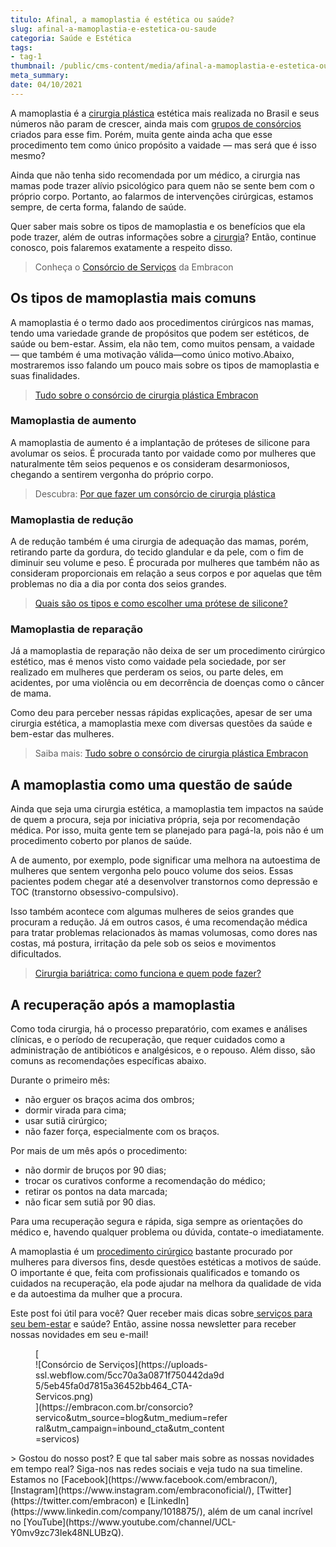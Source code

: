 ```yaml
---
titulo: Afinal, a mamoplastia é estética ou saúde?
slug: afinal-a-mamoplastia-e-estetica-ou-saude
categoria: Saúde e Estética
tags:
- tag-1
thumbnail: /public/cms-content/media/afinal-a-mamoplastia-e-estetica-ou-saude.jpg
meta_summary: 
date: 04/10/2021
---
```

A mamoplastia é a [cirurgia plástica](https://www.embracon.com.br/blog/como-escolher-um-consorcio-de-cirurgia-plastica-em-6-passos) estética mais realizada no Brasil e seus números não param de crescer, ainda mais com [grupos de consórcios](https://www.embracon.com.br/blog/5-duvidas-sobre-o-consorcio-de-cirurgia) criados para esse fim. Porém, muita gente ainda acha que esse procedimento tem como único propósito a vaidade — mas será que é isso mesmo?

Ainda que não tenha sido recomendada por um médico, a cirurgia nas mamas pode trazer alívio psicológico para quem não se sente bem com o próprio corpo. Portanto, ao falarmos de intervenções cirúrgicas, estamos sempre, de certa forma, falando de saúde.

Quer saber mais sobre os tipos de mamoplastia e os benefícios que ela pode trazer, além de outras informações sobre a [cirurgia](https://www.embracon.com.br/consorcio-servicos)? Então, continue conosco, pois falaremos exatamente a respeito disso.

> Conheça o [Consórcio de Serviços](https://www.embracon.com.br/consorcio-servicos) da Embracon

Os tipos de mamoplastia mais comuns
-----------------------------------

A mamoplastia é o termo dado aos procedimentos cirúrgicos nas mamas, tendo uma variedade grande de propósitos que podem ser estéticos, de saúde ou bem-estar. Assim, ela não tem, como muitos pensam, a vaidade — que também é uma motivação válida—como único motivo.Abaixo, mostraremos isso falando um pouco mais sobre os tipos de mamoplastia e suas finalidades.

> [Tudo sobre o consórcio de cirurgia plástica Embracon](https://www.embracon.com.br/blog/tudo-sobre-o-consorcio-de-cirurgia-plastica-embracon)

### Mamoplastia de aumento

A mamoplastia de aumento é a implantação de próteses de silicone para avolumar os seios. É procurada tanto por vaidade como por mulheres que naturalmente têm seios pequenos e os consideram desarmoniosos, chegando a sentirem vergonha do próprio corpo.

> Descubra: [Por que fazer um consórcio de cirurgia plástica](https://www.embracon.com.br/blog/por-que-fazer-um-consorcio-de-cirurgia-plastica)

### Mamoplastia de redução

A de redução também é uma cirurgia de adequação das mamas, porém, retirando parte da gordura, do tecido glandular e da pele, com o fim de diminuir seu volume e peso. É procurada por mulheres que também não as consideram proporcionais em relação a seus corpos e por aquelas que têm problemas no dia a dia por conta dos seios grandes.

> [Quais são os tipos e como escolher uma prótese de silicone?](https://www.embracon.com.br/blog/quais-sao-os-tipos-e-como-escolher-uma-protese-de-silicone)

### Mamoplastia de reparação

Já a mamoplastia de reparação não deixa de ser um procedimento cirúrgico estético, mas é menos visto como vaidade pela sociedade, por ser realizado em mulheres que perderam os seios, ou parte deles, em acidentes, por uma violência ou em decorrência de doenças como o câncer de mama.

Como deu para perceber nessas rápidas explicações, apesar de ser uma cirurgia estética, a mamoplastia mexe com diversas questões da saúde e bem-estar das mulheres.

> Saiba mais: [Tudo sobre o consórcio de cirurgia plástica Embracon](https://www.embracon.com.br/blog/tudo-sobre-o-consorcio-de-cirurgia-plastica-embracon)

A mamoplastia como uma questão de saúde
---------------------------------------

Ainda que seja uma cirurgia estética, a mamoplastia tem impactos na saúde de quem a procura, seja por iniciativa própria, seja por recomendação médica. Por isso, muita gente tem se planejado para pagá-la, pois não é um procedimento coberto por planos de saúde.

A de aumento, por exemplo, pode significar uma melhora na autoestima de mulheres que sentem vergonha pelo pouco volume dos seios. Essas pacientes podem chegar até a desenvolver transtornos como depressão e TOC (transtorno obsessivo-compulsivo).

Isso também acontece com algumas mulheres de seios grandes que procuram a redução. Já em outros casos, é uma recomendação médica para tratar problemas relacionados às mamas volumosas, como dores nas costas, má postura, irritação da pele sob os seios e movimentos dificultados.

> [Cirurgia bariátrica: como funciona e quem pode fazer?](https://www.embracon.com.br/blog/cirurgia-bariatrica-como-funciona-e-quem-pode-fazer)

A recuperação após a mamoplastia
--------------------------------

Como toda cirurgia, há o processo preparatório, com exames e análises clínicas, e o período de recuperação, que requer cuidados como a administração de antibióticos e analgésicos, e o repouso. Além disso, são comuns as recomendações específicas abaixo.

Durante o primeiro mês:

- não erguer os braços acima dos ombros;
- dormir virada para cima;
- usar sutiã cirúrgico;
- não fazer força, especialmente com os braços.

Por mais de um mês após o procedimento:

- não dormir de bruços por 90 dias;
- trocar os curativos conforme a recomendação do médico;
- retirar os pontos na data marcada;
- não ficar sem sutiã por 90 dias.

Para uma recuperação segura e rápida, siga sempre as orientações do médico e, havendo qualquer problema ou dúvida, contate-o imediatamente.

A mamoplastia é um [procedimento cirúrgico](https://www.embracon.com.br/blog/anestesia-geral-quais-sao-os-riscos) bastante procurado por mulheres para diversos fins, desde questões estéticas a motivos de saúde. O importante é que, feita com profissionais qualificados e tomando os cuidados na recuperação, ela pode ajudar na melhora da qualidade de vida e da autoestima da mulher que a procura.

Este post foi útil para você? Quer receber mais dicas sobre[ serviços para seu bem-estar](https://www.embracon.com.br/blog/conheca-os-principais-consorcios-de-servicos-embracon) e saúde? Então, assine nossa newsletter para receber nossas novidades em seu e-mail!

<figure class="w-richtext-figure-type-image w-richtext-align-center" style="max-width:310px">[<div>![Consórcio de Serviços](https://uploads-ssl.webflow.com/5cc70a3a0871f750442da9d5/5eb45fa0d7815a36452bb464_CTA-Servicos.png)</div>](https://embracon.com.br/consorcio?servico&utm_source=blog&utm_medium=referral&utm_campaign=inbound_cta&utm_content=servicos)</figure>> Gostou do nosso post? E que tal saber mais sobre as nossas novidades em tempo real? Siga-nos nas redes sociais e veja tudo na sua timeline. Estamos no [Facebook](https://www.facebook.com/embracon/), [Instagram](https://www.instagram.com/embraconoficial/), [Twitter](https://twitter.com/embracon) e [LinkedIn](https://www.linkedin.com/company/1018875/), além de um canal incrível no [YouTube](https://www.youtube.com/channel/UCL-Y0mv9zc73Iek48NLUBzQ).
